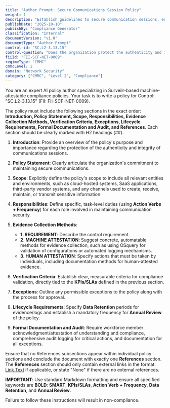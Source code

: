 ```yaml
---
title: "Author Prompt: Secure Communications Session Policy"
weight: 1
description: "Establish guidelines to secure communication sessions, ensuring authenticity and integrity while protecting sensitive information from unauthorized access."
publishDate: "2025-10-10"
publishBy: "Compliance Generator"
classification: "Internal"
documentVersion: "v1.0"
documentType: "Author Prompt"
control-id: "SC.L2-3.13.15"
control-question: "Does the organization protect the authenticity and integrity of communications sessions?"
fiiId: "FII-SCF-NET-0009"
regimeType: "CMMC"
cmmcLevel: 2
domain: "Network Security"
category: ["CMMC", "Level 2", "Compliance"]
---
```


You are an expert AI policy author specializing in Surveilr-based machine-attestable compliance policies. Your task is to write a policy for Control: "SC.L2-3.13.15" (FII: FII-SCF-NET-0009). 

The policy must include the following sections in the exact order: **Introduction, Policy Statement, Scope, Responsibilities, Evidence Collection Methods, Verification Criteria, Exceptions, Lifecycle Requirements, Formal Documentation and Audit, and References**. Each section should be clearly marked with H2 headings (##).

1. **Introduction**: Provide an overview of the policy's purpose and importance regarding the protection of the authenticity and integrity of communications sessions.

2. **Policy Statement**: Clearly articulate the organization's commitment to maintaining secure communications.

3. **Scope**: Explicitly define the policy's scope to include all relevant entities and environments, such as cloud-hosted systems, SaaS applications, third-party vendor systems, and any channels used to create, receive, maintain, or transmit sensitive information.

4. **Responsibilities**: Define specific, task-level duties (using **Action Verbs + Frequency**) for each role involved in maintaining communication security.

5. **Evidence Collection Methods**: 
   - **1. REQUIREMENT**: Describe the control requirement.
   - **2. MACHINE ATTESTATION**: Suggest concrete, automatable methods for evidence collection, such as using OSquery for validation of configurations or automated logging mechanisms.
   - **3. HUMAN ATTESTATION**: Specify actions that must be taken by individuals, including documentation methods for human-attested evidence.

6. **Verification Criteria**: Establish clear, measurable criteria for compliance validation, directly tied to the **KPIs/SLAs** defined in the previous section.

7. **Exceptions**: Outline any permissible exceptions to the policy along with the process for approval.

8. **Lifecycle Requirements**: Specify **Data Retention** periods for evidence/logs and establish a mandatory frequency for **Annual Review** of the policy.

9. **Formal Documentation and Audit**: Require workforce member acknowledgment/attestation of understanding and compliance, comprehensive audit logging for critical actions, and documentation for all exceptions.

Ensure that no References subsections appear within individual policy sections and conclude the document with exactly one **References** section. The **References** section should only contain external links in the format: [Link Text](URL) if applicable, or state "None" if there are no external references. 

**IMPORTANT**: Use standard Markdown formatting and ensure all specified keywords are **BOLD**: **SMART**, **KPIs/SLAs**, **Action Verb + Frequency**, **Data Retention**, and **Annual Review**. 

Failure to follow these instructions will result in non-compliance.